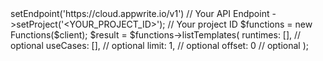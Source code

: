 <?php

use Appwrite\Client;
use Appwrite\Services\Functions;

$client = (new Client())
    ->setEndpoint('https://cloud.appwrite.io/v1') // Your API Endpoint
    ->setProject('&lt;YOUR_PROJECT_ID&gt;'); // Your project ID

$functions = new Functions($client);

$result = $functions->listTemplates(
    runtimes: [], // optional
    useCases: [], // optional
    limit: 1, // optional
    offset: 0 // optional
);